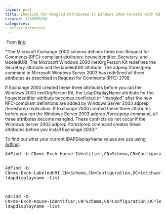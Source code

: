 ```yaml
---
layout: post
title: Checking for Mangled Attributes in Windows 2000 Forests with Adfind
created: 1239966850
categories:
- active directory
---
```

<p>&nbsp;From <a href="http://support.microsoft.com/kb/314649">link</a>:</p>
<p><strong>&quot;</strong>The Microsoft Exchange 2000 schema defines three non-Request for Comments (RFC)-compliant attributes: houseIdentifier, Secretary, and labeledURI. The Microsoft Windows 2000 InetOrgPerson Kit redefines the Secretary attribute and the labeledURI attribute. The adprep /forestprep command in Microsoft Windows Server 2003 has redefined all three attributes as described in Request for Comments (RFC) 2798.</p>
<p>If Exchange 2000 created these three attributes before you ran the Windows 2000 InetOrgPerson Kit, the LdapDisplayName attribute for the houseIdentifier attribute becomes conflicted or &quot;mangled&quot; after the new RFC-compliant definitions are added by Windows Server 2003 adprep /forestprep replication. If Exchange 2000 created these three attributes before you ran the Windows Server 2003 adprep /forestprep command, all three attributes become mangled. These conflicts do not occur if the Windows Server 2003 adprep /forestprep command creates these attributes before you install Exchange 2000.<strong>&quot;</strong></p>
<p>To find out what your current&nbsp;lDAPDisplayName&nbsp;values are use using <a href="http://www.joeware.net/freetools/tools/adfind/index.htm">Adfind</a>:</p>
<pre>
AdFind -b CN=ms-Exch-House-Identifier,CN=Schema,CN=Configuration,DC=letchworth,DC=local ldapdisplayname -list

AdFind -b CN=ms-Exch-LabeledURI,CN=Schema,CN=Configuration,DC=letchworth,DC=local ldapdisplayname -list

AdFind -b CN=ms-Exch-House-Identifier,CN=Schema,CN=Configuration,DC=letchworth,DC=local ldapdisplayname -list</pre>
<p>&nbsp;</p>
<p>&nbsp;</p>
<p>&nbsp;</p>

